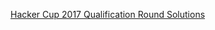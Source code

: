 [Hacker Cup 2017 Qualification Round Solutions](https://www.facebook.com/notes/facebook-hacker-cup/hacker-cup-2017-qualification-round-solutions/1376866645678853/)
